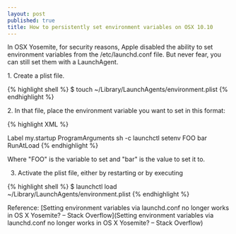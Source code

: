 ```yaml
---
layout: post
published: true
title: How to persistently set environment variables on OSX 10.10
---
```

In OSX Yosemite, for security reasons, Apple disabled the ability to set environment variables from the /etc/launchd.conf file. But never fear, you can still set them with a LaunchAgent.

1\. Create a plist file.

{% highlight shell %}
$ touch ~/Library/LaunchAgents/environment.plist
{% endhighlight %}

2\. In that file, place the environment variable you want to set in this format:

{% highlight XML %}
<?xml version="1.0" encoding="UTF-8"?>
<!DOCTYPE plist PUBLIC "-//Apple//DTD PLIST 1.0//EN" "http://www.apple.com/DTDs/PropertyList-1.0.dtd">
<plist version="1.0">
<dict>
  <key>Label</key>
  <string>my.startup</string>
  <key>ProgramArguments</key>
  <array>
    <string>sh</string>
    <string>-c</string>
    <string>
    launchctl setenv FOO bar
    </string>

  </array>
  <key>RunAtLoad</key>
  <true/>
</dict>
</plist>
{% endhighlight %}

Where "FOO" is the variable to set and "bar" is the value to set it to.

3. Activate the plist file, either by restarting or by executing

{% highlight shell %}
$ launchctl load ~/Library/LaunchAgents/environment.plist
{% endhighlight %}

Reference: [Setting environment variables via launchd.conf no longer works in OS X Yosemite? – Stack Overflow](Setting environment variables via launchd.conf no longer works in OS X Yosemite? – Stack Overflow)
